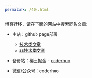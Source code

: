```yaml
---
permalink: /404.html
---
```


博客迁移，请在下面的网站中搜索同名文章:



- 主站：github page部署
  - [技术类文章](http://tech.coderhuo.tech)
  - [非技术类文章](http://life.coderhuo.tech)

- 备份站：稀土掘金  -  [coderhuo](https://juejin.cn/user/3298190615383048/posts)
 
- 微信/公众号：coderhuo
